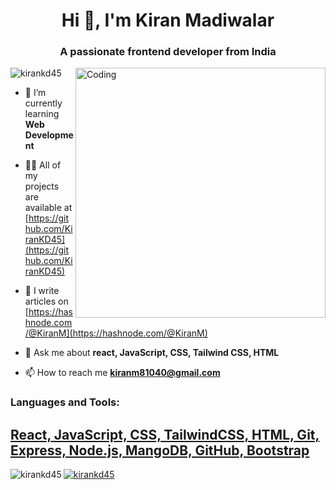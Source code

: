 <h1 align="center">Hi 👋, I'm Kiran Madiwalar</h1>
<h3 align="center">A passionate frontend developer from India</h3>
<img align="right" alt="Coding" width="400" src="https://media.tenor.com/rePDfDWO3XoAAAAd/hacking.gif">

<p align="left"> <img src="https://komarev.com/ghpvc/?username=kirankd45&label=Profile%20views&color=0e75b6&style=flat" alt="kirankd45" /> </p>

- 🌱 I’m currently learning **Web Development**

- 👨‍💻 All of my projects are available at [https://github.com/KiranKD45](https://github.com/KiranKD45)

- 📝 I write articles on [https://hashnode.com/@KiranM](https://hashnode.com/@KiranM)

- 💬 Ask me about **react, JavaScript, CSS, Tailwind CSS, HTML**

- 📫 How to reach me **kiranm81040@gmail.com**

<h3 align="left">Languages and Tools:</h3>
<p align="left"> <a href="https://www.w3schools.com/css/" target="_blank" rel="noreferrer"> <h2>React, JavaScript, CSS, TailwindCSS, HTML, Git, Express, Node.js, MangoDB, GitHub, Bootstrap</h2>

<p><img align="left" src="https://github-readme-stats.vercel.app/api/top-langs?username=kirankd45&show_icons=true&locale=en&layout=compact" alt="kirankd45" /></p>


<p><img align="center" src="https://github-readme-streak-stats.herokuapp.com/?user=kirankd45&" alt="kirankd45" /></p>



